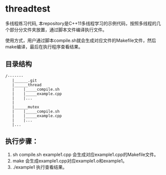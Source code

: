 # threadtest
多线程练习代码, 本repository是C++11多线程学习的示例代码，按照多线程的几个部分分文件夹放置，通过脚本文件编译执行文件。

使用方式，用户通过脚本compile.sh就会生成对应文件的Makefile文件，然后make编译，最后在执行程序查看结果。

## 目录结构

    /-------
       |______.git
       |______thread
       |    |_____compile.sh
       |    |_____example.cpp
       |    |...
       |
       |______mutex
       |    |_____compile.sh
       |    |_____example.cpp
       |    |...
       |...

## 执行步骤：
   1. sh compile.sh example1.cpp   会生成对应example1.cpp的Makefile文件。
   2. make  会生成example1.cpp对应example1.o和example1。
   3. ./example1  执行查看结果。



